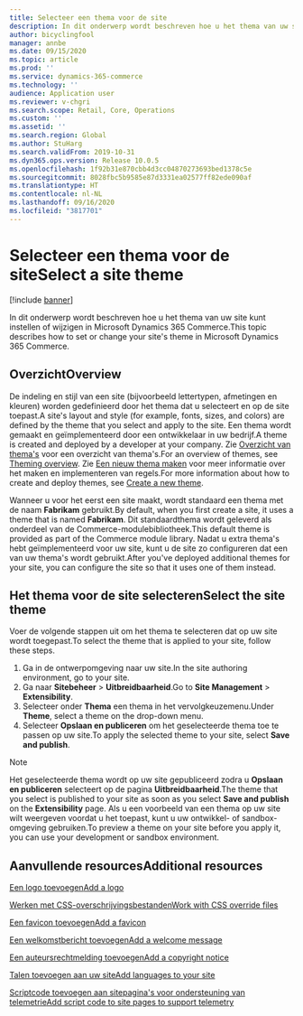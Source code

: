 ```yaml
---
title: Selecteer een thema voor de site
description: In dit onderwerp wordt beschreven hoe u het thema van uw site kunt instellen of wijzigen in Microsoft Dynamics 365 Commerce.
author: bicyclingfool
manager: annbe
ms.date: 09/15/2020
ms.topic: article
ms.prod: ''
ms.service: dynamics-365-commerce
ms.technology: ''
audience: Application user
ms.reviewer: v-chgri
ms.search.scope: Retail, Core, Operations
ms.custom: ''
ms.assetid: ''
ms.search.region: Global
ms.author: StuHarg
ms.search.validFrom: 2019-10-31
ms.dyn365.ops.version: Release 10.0.5
ms.openlocfilehash: 1f92b31e870cbb4d3cc04870273693bed1378c5e
ms.sourcegitcommit: 8028fbc5b9585e87d3331ea02577ff82ede090af
ms.translationtype: HT
ms.contentlocale: nl-NL
ms.lasthandoff: 09/16/2020
ms.locfileid: "3817701"
---
```

# <a name="select-a-site-theme"></a><span data-ttu-id="1c012-103">Selecteer een thema voor de site</span><span class="sxs-lookup"><span data-stu-id="1c012-103">Select a site theme</span></span>

[!include [banner](includes/banner.md)]

<span data-ttu-id="1c012-104">In dit onderwerp wordt beschreven hoe u het thema van uw site kunt instellen of wijzigen in Microsoft Dynamics 365 Commerce.</span><span class="sxs-lookup"><span data-stu-id="1c012-104">This topic describes how to set or change your site's theme in Microsoft Dynamics 365 Commerce.</span></span>

## <a name="overview"></a><span data-ttu-id="1c012-105">Overzicht</span><span class="sxs-lookup"><span data-stu-id="1c012-105">Overview</span></span>

<span data-ttu-id="1c012-106">De indeling en stijl van een site (bijvoorbeeld lettertypen, afmetingen en kleuren) worden gedefinieerd door het thema dat u selecteert en op de site toepast.</span><span class="sxs-lookup"><span data-stu-id="1c012-106">A site's layout and style (for example, fonts, sizes, and colors) are defined by the theme that you select and apply to the site.</span></span> <span data-ttu-id="1c012-107">Een thema wordt gemaakt en geïmplementeerd door een ontwikkelaar in uw bedrijf.</span><span class="sxs-lookup"><span data-stu-id="1c012-107">A theme is created and deployed by a developer at your company.</span></span> <span data-ttu-id="1c012-108">Zie [Overzicht van thema's](http://) voor een overzicht van thema's.</span><span class="sxs-lookup"><span data-stu-id="1c012-108">For an overview of themes, see [Theming overview](http://).</span></span> <span data-ttu-id="1c012-109">Zie [Een nieuw thema maken](http://) voor meer informatie over het maken en implementeren van regels.</span><span class="sxs-lookup"><span data-stu-id="1c012-109">For more information about how to create and deploy themes, see [Create a new theme](http://).</span></span>

<span data-ttu-id="1c012-110">Wanneer u voor het eerst een site maakt, wordt standaard een thema met de naam **Fabrikam** gebruikt.</span><span class="sxs-lookup"><span data-stu-id="1c012-110">By default, when you first create a site, it uses a theme that is named **Fabrikam**.</span></span> <span data-ttu-id="1c012-111">Dit standaardthema wordt geleverd als onderdeel van de Commerce-modulebibliotheek.</span><span class="sxs-lookup"><span data-stu-id="1c012-111">This default theme is provided as part of the Commerce module library.</span></span> <span data-ttu-id="1c012-112">Nadat u extra thema's hebt geïmplementeerd voor uw site, kunt u de site zo configureren dat een van uw thema's wordt gebruikt.</span><span class="sxs-lookup"><span data-stu-id="1c012-112">After you've deployed additional themes for your site, you can configure the site so that it uses one of them instead.</span></span>

## <a name="select-the-site-theme"></a><span data-ttu-id="1c012-113">Het thema voor de site selecteren</span><span class="sxs-lookup"><span data-stu-id="1c012-113">Select the site theme</span></span>

<span data-ttu-id="1c012-114">Voer de volgende stappen uit om het thema te selecteren dat op uw site wordt toegepast.</span><span class="sxs-lookup"><span data-stu-id="1c012-114">To select the theme that is applied to your site, follow these steps.</span></span>

1. <span data-ttu-id="1c012-115">Ga in de ontwerpomgeving naar uw site.</span><span class="sxs-lookup"><span data-stu-id="1c012-115">In the site authoring environment, go to your site.</span></span>
1. <span data-ttu-id="1c012-116">Ga naar **Sitebeheer** \> **Uitbreidbaarheid**.</span><span class="sxs-lookup"><span data-stu-id="1c012-116">Go to **Site Management** \> **Extensibility**.</span></span>
1. <span data-ttu-id="1c012-117">Selecteer onder **Thema** een thema in het vervolgkeuzemenu.</span><span class="sxs-lookup"><span data-stu-id="1c012-117">Under **Theme**, select a theme on the drop-down menu.</span></span>
1. <span data-ttu-id="1c012-118">Selecteer **Opslaan en publiceren** om het geselecteerde thema toe te passen op uw site.</span><span class="sxs-lookup"><span data-stu-id="1c012-118">To apply the selected theme to your site, select **Save and publish**.</span></span>

> [!NOTE]
> <span data-ttu-id="1c012-119">Het geselecteerde thema wordt op uw site gepubliceerd zodra u **Opslaan en publiceren** selecteert op de pagina **Uitbreidbaarheid**.</span><span class="sxs-lookup"><span data-stu-id="1c012-119">The theme that you select is published to your site as soon as you select **Save and publish** on the **Extensibility** page.</span></span> <span data-ttu-id="1c012-120">Als u een voorbeeld van een thema op uw site wilt weergeven voordat u het toepast, kunt u uw ontwikkel- of sandbox-omgeving gebruiken.</span><span class="sxs-lookup"><span data-stu-id="1c012-120">To preview a theme on your site before you apply it, you can use your development or sandbox environment.</span></span>

## <a name="additional-resources"></a><span data-ttu-id="1c012-121">Aanvullende resources</span><span class="sxs-lookup"><span data-stu-id="1c012-121">Additional resources</span></span>

[<span data-ttu-id="1c012-122">Een logo toevoegen</span><span class="sxs-lookup"><span data-stu-id="1c012-122">Add a logo</span></span>](add-logo.md)

[<span data-ttu-id="1c012-123">Werken met CSS-overschrijvingsbestanden</span><span class="sxs-lookup"><span data-stu-id="1c012-123">Work with CSS override files</span></span>](css-override-files.md)

[<span data-ttu-id="1c012-124">Een favicon toevoegen</span><span class="sxs-lookup"><span data-stu-id="1c012-124">Add a favicon</span></span>](add-favicon.md)

[<span data-ttu-id="1c012-125">Een welkomstbericht toevoegen</span><span class="sxs-lookup"><span data-stu-id="1c012-125">Add a welcome message</span></span>](add-welcome-message.md)

[<span data-ttu-id="1c012-126">Een auteursrechtmelding toevoegen</span><span class="sxs-lookup"><span data-stu-id="1c012-126">Add a copyright notice</span></span>](add-copyright-notice.md)

[<span data-ttu-id="1c012-127">Talen toevoegen aan uw site</span><span class="sxs-lookup"><span data-stu-id="1c012-127">Add languages to your site</span></span>](add-languages-to-site.md)

[<span data-ttu-id="1c012-128">Scriptcode toevoegen aan sitepagina's voor ondersteuning van telemetrie</span><span class="sxs-lookup"><span data-stu-id="1c012-128">Add script code to site pages to support telemetry</span></span>](add-telemetry.md)
